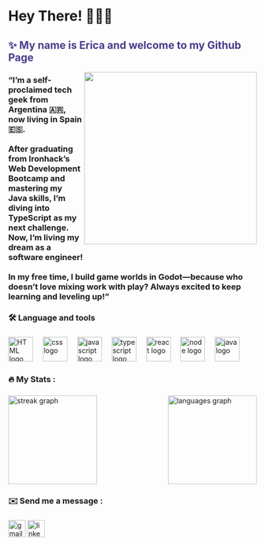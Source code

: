 

<h1>Hey There! 🙋🏻‍♀️ </h1> 

<h2 style="color: DarkSlateBlue">✨ My name is Erica and welcome to my Github Page</h2>


<img align="right" width="350" src="https://camo.githubusercontent.com/1effdbbd80ddf745de7ea9e4ba346cc9c8d193f6c5f661ee7a8b145d4c8aaa88/68747470733a2f2f6d69726f2e6d656469756d2e636f6d2f76322f726573697a653a6669743a313430302f302a7942764135436e455833536434616f642e676966"  />

<h3 align="left"> “I’m a self-proclaimed tech geek from Argentina 🇦🇷, now living in Spain 🇪🇸. </br> </br> After graduating from Ironhack’s Web Development Bootcamp and mastering my Java skills, I’m diving into TypeScript as my next challenge. Now, I’m living my dream as a software engineer! </br> </br> In my free time, I build game worlds in Godot—because who doesn’t love mixing work with play? Always excited to keep learning and leveling up!” </h3>




<h3 align="left">🛠 Language and tools</h3>

###

<div align="left" >
  <img src="https://cdn.jsdelivr.net/gh/devicons/devicon@latest/icons/html5/html5-original.svg" height="50" alt="HTML logo"  />
  <img width="12" />
  <img src="https://cdn.jsdelivr.net/gh/devicons/devicon@latest/icons/css3/css3-original.svg" height="50" alt="css logo"  />
  <img width="12" />
  <img src="https://cdn.jsdelivr.net/gh/devicons/devicon/icons/javascript/javascript-original.svg" height="50" alt="javascript logo"  />
  <img width="12" />
  <img src="https://cdn.jsdelivr.net/gh/devicons/devicon/icons/typescript/typescript-original.svg" height="50" alt="typescript logo"  />
  <img width="12" />
  <img src="https://cdn.jsdelivr.net/gh/devicons/devicon/icons/react/react-original.svg" height="50" alt="react logo"  />
  <img width="12" />
  <img src="https://cdn.jsdelivr.net/gh/devicons/devicon@latest/icons/nodejs/nodejs-original-wordmark.svg" height="50" alt="node logo"  />
  <img width="12" />
  <img src="https://cdn.jsdelivr.net/gh/devicons/devicon@latest/icons/java/java-original.svg" height="50" alt="java logo"  />
  <img width="12" />
</div>

###



<h3 align="left">🔥   My Stats :</h3>

###

<div align="left">
  <img src="https://streak-stats.demolab.com?user=Ericazach&theme=tokyonight&border_radius=5.5&date_format=M%20j%5B%2C%20Y%5D" height="180" alt="streak graph"  />
    <img align="right" src="https://github-readme-stats.vercel.app/api/top-langs?username=ericazach&locale=en&hide_title=false&layout=compact&card_width=320&langs_count=6&theme=dracula&hide_border=false&order=2" height="180" alt="languages graph"  />
</div>

<h3 align="left"> ✉️  Send me a message :</h3>

###

<div align="left">
  <a href="https://mail.google.com/mail/?view=cm&fs=1&to=ericazach@gmail.com&su=SUBJECT&body=BODY "><img src="https://img.shields.io/static/v1?message=Gmail&logo=gmail&label=&color=D14836&logoColor=white&labelColor=&style=for-the-badge" height="35" alt="gmail logo" /></a>
  <a href="https://www.linkedin.com/in/erica-sanchez-11725426"><img src="https://img.shields.io/static/v1?message=LinkedIn&logo=linkedin&label=&color=0077B5&logoColor=white&labelColor=&style=for-the-badge" height="35" alt="linkedin logo"  /></a>
  
</div>


<!--
**Ericazach/ericazach** is a ✨ _special_ ✨ repository because its `README.md` (this file) appears on your GitHub profile.



Here are some ideas to get you started:

- 🔭 I’m currently working on ...
- 🌱 I’m currently learning ...
- 👯 I’m looking to collaborate on ...
- 🤔 I’m looking for help with ...
- 💬 Ask me about ...
- 📫 How to reach me: ...
- 😄 Pronouns: ...
- ⚡ Fun fact: ...
-->
